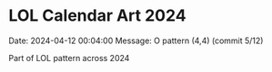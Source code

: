 # LOL Calendar Art 2024

Date: 2024-04-12 00:04:00
Message: O pattern (4,4) (commit 5/12)

Part of LOL pattern across 2024
